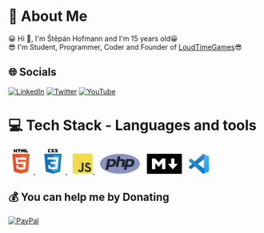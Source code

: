 # 💫 About Me
😀 Hi 👋, I'm Štěpán Hofmann and I'm 15 years old😀<br>😎 I'm Student, Programmer, Coder and Founder of [LoudTimeGames](https://www.gamejolt.com/invite/LoudTimeGames)😎<br>


## 🌐 Socials
[![LinkedIn](https://img.shields.io/badge/LinkedIn-%230077B5.svg?logo=linkedin&logoColor=white)](https://linkedin.com/in/štěpán-hofmann-b3264b22b) [![Twitter](https://img.shields.io/badge/Twitter-%231DA1F2.svg?logo=Twitter&logoColor=white)](https://twitter.com/stepanhofmann26) [![YouTube](https://img.shields.io/badge/YouTube-%23FF0000.svg?logo=YouTube&logoColor=white)](https://youtube.com/@neonek2637) 

# 💻 Tech Stack - Languages and tools
<style>
  .icon {
    margin-right: 10px;
  }
</style>

<a href="https://www.w3.org/html/" target="_blank" rel="noreferrer" class="icon">
  <img src="https://raw.githubusercontent.com/devicons/devicon/master/icons/html5/html5-original-wordmark.svg" alt="html5" width="50" height="50"/>
</a>

<a href="https://www.w3schools.com/css/" target="_blank" rel="noreferrer" class="icon">
  <img src="https://raw.githubusercontent.com/devicons/devicon/master/icons/css3/css3-original-wordmark.svg" alt="css3" width="50" height="50"/>
</a>

<a href="https://developer.mozilla.org/en-US/docs/Web/JavaScript" target="_blank" rel="noreferrer" class="icon">
  <img src="https://raw.githubusercontent.com/devicons/devicon/master/icons/javascript/javascript-original.svg" alt="javascript" width="41" height="41"/>
</a>

<a target="_blank" rel="noreferrer" class="icon">
  <img src="https://github.com/neonek26/testgraph2/blob/main/php-logo.png" alt="php" width="80" height="40"/>
</a>

<a target="_blank" rel="noreferrer" class="icon">
  <img src="https://github.com/neonek26/testgraph2/blob/main/markdown_inte-1024x630.png" alt="markdown" width="70" height="40"/>
</a>

<a target="_blank" rel="noreferrer" class="icon">
  <img src="https://github.com/neonek26/testgraph2/blob/main/Visual_Studio_Code_1.35_icon.svg.png" alt="vscode" width="40" height="40"/>
</a>

  ## 💰 You can help me by Donating
  [![PayPal](https://img.shields.io/badge/PayPal-00457C?style=for-the-badge&logo=paypal&logoColor=white)](https://paypal.me/stepanhofmann) 

